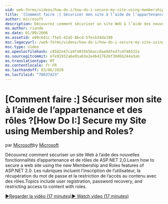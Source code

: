 ```yaml
---
uid: web-forms/videos/how-do-i/how-do-i-secure-my-site-using-membership-and-roles
title: '[Comment faire :] Sécuriser mon site à l’aide de l’appartenance et des rôles ? | Microsoft Docs'
author: microsoft
description: Découvrez comment sécuriser un site Web à l’aide des nouvelles fonctionnalités d’appartenance et de rôles de ASP.NET 2,0. Les rubriques incluent l’inscription de l’utilisateur, la récupération du mot de passe et la restriction...
ms.author: riande
ms.date: 01/09/2006
ms.assetid: e80c641c-f5e5-42a5-8bcd-5fecb34de198
msc.legacyurl: /web-forms/videos/how-do-i/how-do-i-secure-my-site-using-membership-and-roles
msc.type: video
ms.openlocfilehash: c8582e47ca9f4025b56acc0ae8dfed7cdf40532a
ms.sourcegitcommit: e7e91932a6e91a63e2e46417626f39d6b244a3ab
ms.translationtype: MT
ms.contentlocale: fr-FR
ms.lasthandoff: 03/06/2020
ms.locfileid: "78637423"
---
```

# <a name="how-do-i-secure-my-site-using-membership-and-roles"></a><span data-ttu-id="f3822-105">[Comment faire :] Sécuriser mon site à l’aide de l’appartenance et des rôles ?</span><span class="sxs-lookup"><span data-stu-id="f3822-105">[How Do I:] Secure my Site using Membership and Roles?</span></span>

<span data-ttu-id="f3822-106">par [Microsoft](https://github.com/microsoft)</span><span class="sxs-lookup"><span data-stu-id="f3822-106">by [Microsoft](https://github.com/microsoft)</span></span>

<span data-ttu-id="f3822-107">Découvrez comment sécuriser un site Web à l’aide des nouvelles fonctionnalités d’appartenance et de rôles de ASP.NET 2,0.</span><span class="sxs-lookup"><span data-stu-id="f3822-107">Learn how to secure a web site using the new Membership and Roles features of ASP.NET 2.0.</span></span> <span data-ttu-id="f3822-108">Les rubriques incluent l’inscription de l’utilisateur, la récupération du mot de passe et la restriction de l’accès au contenu avec des rôles.</span><span class="sxs-lookup"><span data-stu-id="f3822-108">Topics include user registration, password recovery, and restricting access to content with roles.</span></span>

[<span data-ttu-id="f3822-109">&#9654;Regarder la vidéo (17 minutes)</span><span class="sxs-lookup"><span data-stu-id="f3822-109">&#9654; Watch video (17 minutes)</span></span>](https://channel9.msdn.com/Blogs/ASP-NET-Site-Videos/how-do-i-secure-my-site-using-membership-and-roles)
